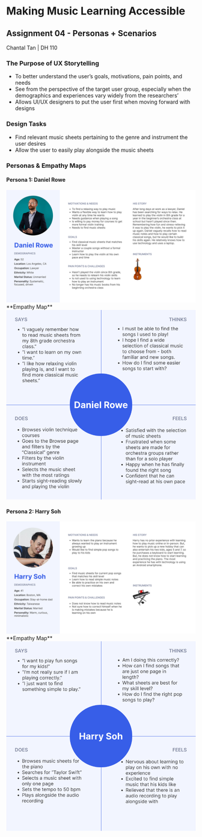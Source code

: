 # **Making Music Learning Accessible**
## Assignment 04 - Personas + Scenarios
Chantal Tan | DH 110

### The Purpose of UX Storytelling
- To better understand the user’s goals, motivations, pain points, and needs
- See from the perspective of the target user group, especially when the demographics and experiences vary widely from the researchers’
- Allows UI/UX designers to put the user first when moving forward with designs

### Design Tasks
- Find relevant music sheets pertaining to the genre and instrument the user desires
- Allow the user to easily play alongside the music sheets

### Personas & Empathy Maps
#### Persona 1: Daniel Rowe
<img src="./Persona1.png">
**Empathy Map**
<img src="./Persona 1 Empathy Map.png">

#### Persona 2: Harry Soh
<img src="./Persona2.png">
**Empathy Map**
<img src="./Persona 2 Empathy Map.png">

